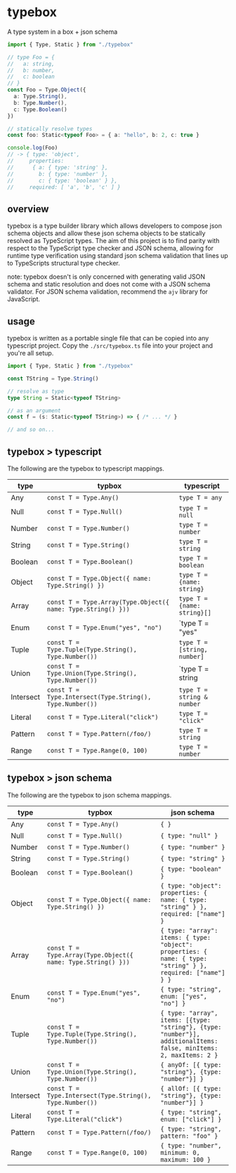 # typebox

A type system in a box + json schema

```typescript
import { Type, Static } from "./typebox"

// type Foo = {
//   a: string,
//   b: number,
//   c: boolean
// }
const Foo = Type.Object({
  a: Type.String(),
  b: Type.Number(),
  c: Type.Boolean()
})

// statically resolve types
const foo: Static<typeof Foo> = { a: "hello", b: 2, c: true }

console.log(Foo)
// -> { type: 'object',
//     properties: 
//      { a: { type: 'string' },
//        b: { type: 'number' },
//        c: { type: 'boolean' } },
//     required: [ 'a', 'b', 'c' ] }
```

## overview

typebox is a type builder library which allows developers to compose json schema objects and allow these json schema objects to be statically resolved as TypeScript types. The aim of this project is to find parity with respect to the TypeScript type checker and JSON schema, allowing for runtime type verification using standard json schema validation that lines up to TypeScripts structural type checker.

note: typebox doesn't is only concerned with generating valid JSON schema and static resolution and does not come with a JSON schema validator. For JSON schema validation, recommend the `ajv` library for JavaScript.

## usage

typebox is written as a portable single file that can be copied into any typescript project. Copy the `./src/typebox.ts` file into your project and you're all setup.

```typescript
import { Type, Static } from "./typebox"

const TString = Type.String()

// resolve as type
type String = Static<typeof TString>

// as an argument
const f = (s: Static<typeof TString>) => { /* ... */ }

// and so on...
```

## typebox > typescript

The following are the typebox to typescript mappings.

type        | typbox                                                       | typescript
---         | ---                                                          | --- 
Any         | `const T = Type.Any()`                                       | `type T = any`                  |
Null        | `const T = Type.Null()`                                      | `type T = null`                 |
Number      | `const T = Type.Number()`                                    | `type T = number`               |
String      | `const T = Type.String()`                                    | `type T = string`               |
Boolean     | `const T = Type.Boolean()`                                   | `type T = boolean`              |
Object      | `const T = Type.Object({ name: Type.String() })`             | `type T = {name: string}`       |
Array       | `const T = Type.Array(Type.Object({ name: Type.String() }))` | `type T = {name: string}[]`     |
Enum        | `const T = Type.Enum("yes", "no")`                           | `type T = "yes" | "no"`         |
Tuple       | `const T = Type.Tuple(Type.String(), Type.Number())`         | `type T = [string, number]`     |
Union       | `const T = Type.Union(Type.String(), Type.Number())`         | `type T = string | number`      |
Intersect   | `const T = Type.Intersect(Type.String(), Type.Number())`     | `type T = string & number`      |
Literal     | `const T = Type.Literal("click")`                            | `type T = "click"`              |
Pattern     | `const T = Type.Pattern(/foo/)`                              | `type T = string`               |
Range       | `const T = Type.Range(0, 100)`                               | `type T = number`               |

## typebox > json schema

The following are the typebox to json schema mappings.

type        | typbox                                                       | json schema
---         | ---                                                          | --- 
Any         | `const T = Type.Any()`                                       | `{ }`                  |
Null        | `const T = Type.Null()`                                      | `{ type: "null" }`                 |
Number      | `const T = Type.Number()`                                    | `{ type: "number" }`               |
String      | `const T = Type.String()`                                    | `{ type: "string" }`               |
Boolean     | `const T = Type.Boolean()`                                   | `{ type: "boolean" }`              |
Object      | `const T = Type.Object({ name: Type.String() })`             | `{ type: "object": properties: { name: { type: "string" } }, required: ["name"] }`       |
Array       | `const T = Type.Array(Type.Object({ name: Type.String() }))` | `{ type: "array": items: { type: "object": properties: { name: { type: "string" } },  required: ["name"] } }` |
Enum        | `const T = Type.Enum("yes", "no")`                           | `{ type: "string", enum: ["yes", "no"] }`         |
Tuple       | `const T = Type.Tuple(Type.String(), Type.Number())`         | `{ type: "array", items: [{type: "string"}, {type: "number"}], additionalItems: false, minItems: 2, maxItems: 2 }`     |
Union       | `const T = Type.Union(Type.String(), Type.Number())`         | `{ anyOf: [{ type: "string"}, {type: "number"}] }`      |
Intersect   | `const T = Type.Intersect(Type.String(), Type.Number())`     | `{ allOf: [{ type: "string"}, {type: "number"}] }`      |
Literal     | `const T = Type.Literal("click")`                            | `{ type: "string", enum: ["click"] }`              |
Pattern     | `const T = Type.Pattern(/foo/)`                              | `{ type: "string", pattern: "foo" }`               |
Range       | `const T = Type.Range(0, 100)`                               | `{ type: "number", minimum: 0, maximum: 100 }`    |

